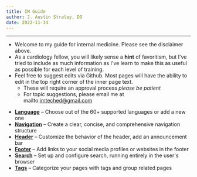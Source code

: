 ```yaml
---
title: IM Guide
author: J. Austin Straley, DO
date: 2022-11-14
---
```


<hr>

- Welcome to my guide for internal medicine. Please see the disclaimer above.
- As a cardiology fellow, you will likely sense a **hint** of favoritism, but I've tried to include as much information as I've learn to make this as useful as possible for each level of training.
- Feel free to suggest edits via Github. Most pages will have the ability to edit in the top right corner of the inner page text.
  - These will require an approval process *please be patient*
  - For topic suggestions, please email me at mailto:imteched@gmail.com

<div class="grid cards" markdown>

- __[Language]__ – Choose out of the 60+ supported languages or add a new one
- __[Navigation]__ – Create a clear, concise, and comprehensive navigation structure
- __[Header]__ – Customize the behavior of the header, add an announcement bar
- __[Footer]__ – Add links to your social media profiles or websites in the footer
- __[Search]__ – Set up and configure search, running entirely in the user's browser
- __[Tags]__ – Categorize your pages with tags and group related pages

</div>

  [Language]: /docs/about/index.md
  [Navigation]: /docs/about/index.md
  [Header]: /docs/about/index.md
  [Footer]: /docs/about/index.md
  [Search]: /docs/about/index.md
  [Tags]: /docs/tags.md